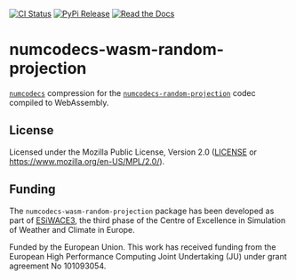 [![CI Status]][workflow] [![PyPi Release]][pypi] [![Read the Docs]][rtdocs]

[CI Status]: https://img.shields.io/github/actions/workflow/status/juntyr/numcodecs-rs/ci.yml?branch=main
[workflow]: https://github.com/juntyr/numcodecs-rs/actions/workflows/ci.yml?query=branch%3Amain

[PyPi Release]: https://img.shields.io/pypi/v/numcodecs-wasm-random-projection.svg
[pypi]: https://pypi.python.org/pypi/numcodecs-wasm-random-projection

[Read the Docs]: https://img.shields.io/readthedocs/numcodecs-wasm?label=readthedocs
[rtdocs]: https://numcodecs-wasm.readthedocs.io/en/stable/api/numcodecs_wasm_random_projection/

# numcodecs-wasm-random-projection

[`numcodecs`] compression for the [`numcodecs-random-projection`] codec compiled to WebAssembly.

[`numcodecs`]: https://numcodecs.readthedocs.io/en/stable/
[`numcodecs-random-projection`]: https://docs.rs/numcodecs-random-projection/

## License

Licensed under the Mozilla Public License, Version 2.0 ([LICENSE](LICENSE) or https://www.mozilla.org/en-US/MPL/2.0/).

## Funding

The `numcodecs-wasm-random-projection` package has been developed as part of [ESiWACE3](https://www.esiwace.eu), the third phase of the Centre of Excellence in Simulation of Weather and Climate in Europe.

Funded by the European Union. This work has received funding from the European High Performance Computing Joint Undertaking (JU) under grant agreement No 101093054.
